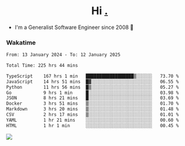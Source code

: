 <h1 align="center">Hi <a href="https://www.hackerrank.com/erasmosaraujo">.</a></h1>
 
- I'm a Generalist Software Engineer  since 2008 🚀
<!--  
<p align="left">
  <a href="https://github.com/erasmosoares/github-readme-stats">
    <img
      align="center"
      src="https://github-readme-stats.vercel.app/api/top-langs/?username=erasmosoares&theme=radical&layout=compact"
    />
  </a>
  <a href="https://github.com/erasmosoares/github-readme-stats">
    [![Harlok's WakaTime stats](https://github-readme-stats.vercel.app/api/wakatime?username=ffflabs)](https://github.com/anuraghazra/github-readme-stats)
  </a>
</p>

<!--
 ### Repo 
 
<p align="left">
 <a href="https://github.com/erasmosoares/github-readme-stats">
    <img
      align="center"
      height="165"
      src="https://github-readme-stats.vercel.app/api/pin?username=erasmosoares&repo=sample-node&title_color=fff&icon_color=f9f9f9&text_color=9f9f9f&bg_color=151515"
    />
  </a>
  <a href="https://github.com/erasmosoares/github-readme-stats">
    <img
      align="center"
      height="165"
      src="https://github-readme-stats.vercel.app/api/pin?username=erasmosoares&repo=sample-node&title_color=fff&icon_color=f9f9f9&text_color=9f9f9f&bg_color=151515"
    />
  </a>
</p>
-->

 ### Wakatime 

<!--START_SECTION:waka-->

```txt
From: 13 January 2024 - To: 12 January 2025

Total Time: 225 hrs 44 mins

TypeScript    167 hrs 1 min   ██████████████████▒░░░░░░   73.70 %
JavaScript    14 hrs 51 mins  █▓░░░░░░░░░░░░░░░░░░░░░░░   06.55 %
Python        11 hrs 56 mins  █▒░░░░░░░░░░░░░░░░░░░░░░░   05.27 %
Go            9 hrs 1 min     █░░░░░░░░░░░░░░░░░░░░░░░░   03.98 %
JSON          8 hrs 21 mins   █░░░░░░░░░░░░░░░░░░░░░░░░   03.69 %
Docker        3 hrs 51 mins   ▒░░░░░░░░░░░░░░░░░░░░░░░░   01.70 %
Markdown      3 hrs 20 mins   ▒░░░░░░░░░░░░░░░░░░░░░░░░   01.48 %
CSV           2 hrs 17 mins   ▒░░░░░░░░░░░░░░░░░░░░░░░░   01.01 %
YAML          1 hr 21 mins    ░░░░░░░░░░░░░░░░░░░░░░░░░   00.60 %
HTML          1 hr 1 min      ░░░░░░░░░░░░░░░░░░░░░░░░░   00.45 %
```

<!--END_SECTION:waka-->

![](https://komarev.com/ghpvc/?username=erasmosoares&color=brightgreen)
